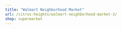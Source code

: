 ```yaml
---
title: "Walmart Neighborhood Market"
url: /citrus-heights/walmart-neighborhood-market-3/
shop: supermarket
---
```

